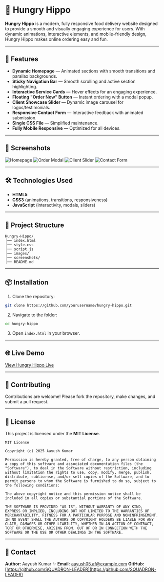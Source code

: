# 🍔 Hungry Hippo

**Hungry Hippo** is a modern, fully responsive food delivery website designed to provide a smooth and visually engaging experience for users. With dynamic animations, interactive elements, and mobile-friendly design, Hungry Hippo makes online ordering easy and fun.

---

## 🚀 Features

* **Dynamic Homepage** — Animated sections with smooth transitions and parallax backgrounds.
* **Sticky Navigation Bar** — Smooth scrolling and active section highlighting.
* **Interactive Service Cards** — Hover effects for an engaging experience.
* **Floating "Order Now" Button** — Instant ordering with a modal popup.
* **Client Showcase Slider** — Dynamic image carousel for logos/testimonials.
* **Responsive Contact Form** — Interactive feedback with animated submission.
* **Single CSS File** — Simplified maintenance.
* **Fully Mobile Responsive** — Optimized for all devices.

---

## 📸 Screenshots

![Homepage](screenshots/homepage.png)
![Order Modal](screenshots/order-modal.png)
![Client Slider](screenshots/client-slider.png)
![Contact Form](screenshots/contact-form.png)

---

## 🛠️ Technologies Used

* **HTML5**
* **CSS3** (animations, transitions, responsiveness)
* **JavaScript** (interactivity, modals, sliders)

---

## 📂 Project Structure

```
Hungry-Hippo/
│── index.html
│── style.css
│── script.js
│── images/
│── screenshots/
│── README.md
```

---

## 📦 Installation

1. Clone the repository:

```bash
git clone https://github.com/yourusername/hungry-hippo.git
```

2. Navigate to the folder:

```bash
cd hungry-hippo
```

3. Open `index.html` in your browser.

---

## 🌐 Live Demo

[View Hungry Hippo Live](https://simple-gui.vercel.app/)

---

## 🤝 Contributing

Contributions are welcome! Please fork the repository, make changes, and submit a pull request.

---

## 📄 License

This project is licensed under the **MIT License**.

```
MIT License

Copyright (c) 2025 Aayush Kumar

Permission is hereby granted, free of charge, to any person obtaining a copy of this software and associated documentation files (the "Software"), to deal in the Software without restriction, including without limitation the rights to use, copy, modify, merge, publish, distribute, sublicense, and/or sell copies of the Software, and to permit persons to whom the Software is furnished to do so, subject to the following conditions:

The above copyright notice and this permission notice shall be included in all copies or substantial portions of the Software.

THE SOFTWARE IS PROVIDED "AS IS", WITHOUT WARRANTY OF ANY KIND, EXPRESS OR IMPLIED, INCLUDING BUT NOT LIMITED TO THE WARRANTIES OF MERCHANTABILITY, FITNESS FOR A PARTICULAR PURPOSE AND NONINFRINGEMENT. IN NO EVENT SHALL THE AUTHORS OR COPYRIGHT HOLDERS BE LIABLE FOR ANY CLAIM, DAMAGES OR OTHER LIABILITY, WHETHER IN AN ACTION OF CONTRACT, TORT OR OTHERWISE, ARISING FROM, OUT OF OR IN CONNECTION WITH THE SOFTWARE OR THE USE OR OTHER DEALINGS IN THE SOFTWARE.
```

---

## 📧 Contact

**Author:** Aayush Kumar ✨
**Email:** [aayush05.af@example.com](mailto:aayush05.af@example.com)
**GitHub:** [https://github.com/SQUADRON-LEADER](https://github.com/SQUADRON-LEADER)
